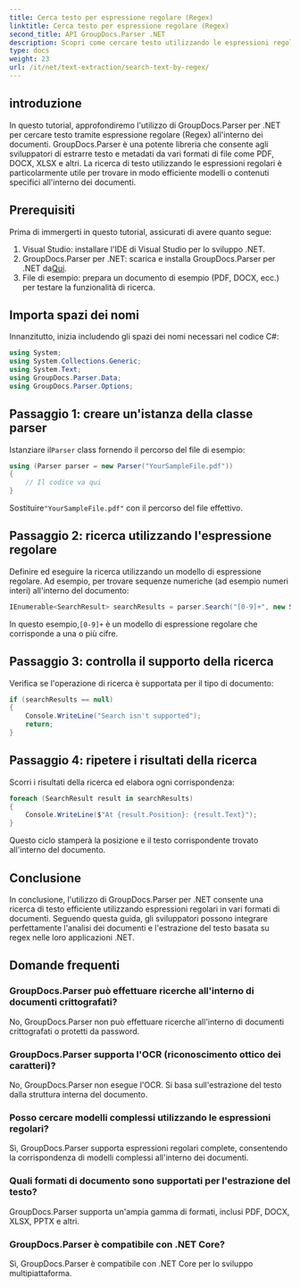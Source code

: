 ```yaml
---
title: Cerca testo per espressione regolare (Regex)
linktitle: Cerca testo per espressione regolare (Regex)
second_title: API GroupDocs.Parser .NET
description: Scopri come cercare testo utilizzando le espressioni regolari nei documenti utilizzando GroupDocs.Parser per .NET. Estrai contenuti specifici senza sforzo.
type: docs
weight: 23
url: /it/net/text-extraction/search-text-by-regex/
---
```

## introduzione
In questo tutorial, approfondiremo l'utilizzo di GroupDocs.Parser per .NET per cercare testo tramite espressione regolare (Regex) all'interno dei documenti. GroupDocs.Parser è una potente libreria che consente agli sviluppatori di estrarre testo e metadati da vari formati di file come PDF, DOCX, XLSX e altri. La ricerca di testo utilizzando le espressioni regolari è particolarmente utile per trovare in modo efficiente modelli o contenuti specifici all'interno dei documenti.
## Prerequisiti
Prima di immergerti in questo tutorial, assicurati di avere quanto segue:
1. Visual Studio: installare l'IDE di Visual Studio per lo sviluppo .NET.
2.  GroupDocs.Parser per .NET: scarica e installa GroupDocs.Parser per .NET da[Qui](https://releases.groupdocs.com/parser/net/).
3. File di esempio: prepara un documento di esempio (PDF, DOCX, ecc.) per testare la funzionalità di ricerca.

## Importa spazi dei nomi
Innanzitutto, inizia includendo gli spazi dei nomi necessari nel codice C#:
```csharp
using System;
using System.Collections.Generic;
using System.Text;
using GroupDocs.Parser.Data;
using GroupDocs.Parser.Options;
```
## Passaggio 1: creare un'istanza della classe parser
 Istanziare il`Parser` class fornendo il percorso del file di esempio:
```csharp
using (Parser parser = new Parser("YourSampleFile.pdf"))
{
    // Il codice va qui
}
```
 Sostituire`"YourSampleFile.pdf"` con il percorso del file effettivo.
## Passaggio 2: ricerca utilizzando l'espressione regolare
Definire ed eseguire la ricerca utilizzando un modello di espressione regolare. Ad esempio, per trovare sequenze numeriche (ad esempio numeri interi) all'interno del documento:
```csharp
IEnumerable<SearchResult> searchResults = parser.Search("[0-9]+", new SearchOptions(true, false, true));
```
 In questo esempio,`[0-9]+` è un modello di espressione regolare che corrisponde a una o più cifre.
## Passaggio 3: controlla il supporto della ricerca
Verifica se l'operazione di ricerca è supportata per il tipo di documento:
```csharp
if (searchResults == null)
{
    Console.WriteLine("Search isn't supported");
    return;
}
```
## Passaggio 4: ripetere i risultati della ricerca
Scorri i risultati della ricerca ed elabora ogni corrispondenza:
```csharp
foreach (SearchResult result in searchResults)
{
    Console.WriteLine($"At {result.Position}: {result.Text}");
}
```
Questo ciclo stamperà la posizione e il testo corrispondente trovato all'interno del documento.

## Conclusione
In conclusione, l'utilizzo di GroupDocs.Parser per .NET consente una ricerca di testo efficiente utilizzando espressioni regolari in vari formati di documenti. Seguendo questa guida, gli sviluppatori possono integrare perfettamente l'analisi dei documenti e l'estrazione del testo basata su regex nelle loro applicazioni .NET.

## Domande frequenti
### GroupDocs.Parser può effettuare ricerche all'interno di documenti crittografati?
No, GroupDocs.Parser non può effettuare ricerche all'interno di documenti crittografati o protetti da password.
### GroupDocs.Parser supporta l'OCR (riconoscimento ottico dei caratteri)?
No, GroupDocs.Parser non esegue l'OCR. Si basa sull'estrazione del testo dalla struttura interna del documento.
### Posso cercare modelli complessi utilizzando le espressioni regolari?
Sì, GroupDocs.Parser supporta espressioni regolari complete, consentendo la corrispondenza di modelli complessi all'interno dei documenti.
### Quali formati di documento sono supportati per l'estrazione del testo?
GroupDocs.Parser supporta un'ampia gamma di formati, inclusi PDF, DOCX, XLSX, PPTX e altri.
### GroupDocs.Parser è compatibile con .NET Core?
Sì, GroupDocs.Parser è compatibile con .NET Core per lo sviluppo multipiattaforma.